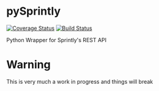 # pySprintly
[![Coverage Status](https://coveralls.io/repos/github/EducatedMachine/pysprintly/badge.svg?branch=master)](https://coveralls.io/github/EducatedMachine/pysprintly?branch=master)
[![Build Status](https://travis-ci.org/EducatedMachine/pysprintly.svg?branch=master)](https://travis-ci.org/EducatedMachine/pysprintly)

Python Wrapper for Sprintly's REST API

# Warning 

This is very much a work in progress and things will break

